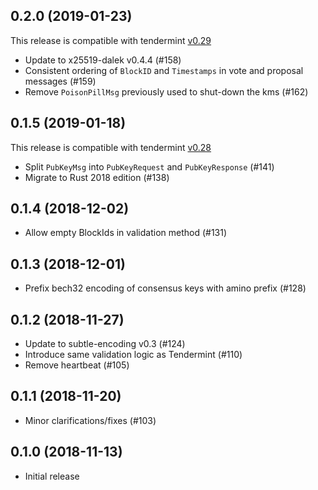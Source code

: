 ## 0.2.0 (2019-01-23)

This release is compatible with tendermint [v0.29]

- Update to x25519-dalek v0.4.4 (#158)
- Consistent ordering of `BlockID` and `Timestamps` in vote and proposal messages (#159)
- Remove `PoisonPillMsg` previously used to shut-down the kms (#162)

[v0.29]: https://github.com/tendermint/tendermint/blob/master/CHANGELOG.md#v0290

## 0.1.5 (2019-01-18)

This release is compatible with tendermint [v0.28]

- Split `PubKeyMsg` into `PubKeyRequest` and `PubKeyResponse` (#141)
- Migrate to Rust 2018 edition (#138)

[v0.28]: https://github.com/tendermint/tendermint/blob/master/CHANGELOG.md#v0280
 
## 0.1.4 (2018-12-02)

- Allow empty BlockIds in validation method (#131)

## 0.1.3 (2018-12-01)

- Prefix bech32 encoding of consensus keys with amino prefix (#128)

## 0.1.2 (2018-11-27)

- Update to subtle-encoding v0.3 (#124)
- Introduce same validation logic as Tendermint (#110)
- Remove heartbeat (#105)

## 0.1.1 (2018-11-20)

- Minor clarifications/fixes (#103)

## 0.1.0 (2018-11-13)

- Initial release
